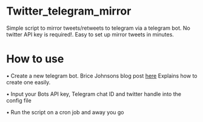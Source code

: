 # Twitter_telegram_mirror
Simple script to mirror tweets/retweets to telegram via a telegram bot. No twitter API key is required!. Easy to set up mirror tweets in minutes.

# How to use
• Create a new telegram bot. Brice Johnsons blog
post [here](https://blog.bj13.us/2016/09/06/how-to-send-yourself-a-telegram-message-from-bash.html) Explains how to create one easily.

• Input your Bots API key, Telegram chat ID and twitter handle into the config file

• Run the script on a cron job and away you go
